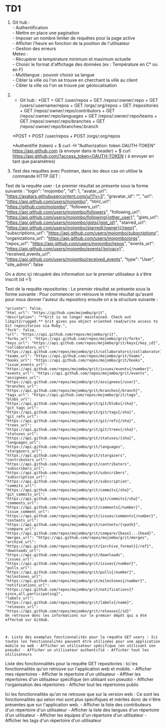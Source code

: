 # TD1
1. Git hub :                                                       
        - Authentification                                   
        - Mettre en place une pagination                                
        - Imposer un nombre limiter de requêtes pour la page active                 
        - Afficher l'heure en fonction de la position de l'utilisateur                   
        - Gestion des erreurs                     
Meteo :                                                                          
        - Récupérer la température minimum et maximum actuelle                       
        - Choisir le format d'affichage des données (ex : Température en C° ou en F)               
        - Multilangue : pouvoir choisir sa langue                                 
        - Cibler la ville où l'on se trouve en cherchant la ville au client                        
        - Cibler la ville où l'on se trouve par géolocalisation                        
        
2. - Git hub : *GET + GET /user/repos + GET /repos/:owner/:repo + GET /users/:username/repos + GET /orgs/:org/repos + GET /repositories + GET /repos/:owner/:repo/contributors + GET /repos/:owner/:repo/languages + GET /repos/:owner/:repo/teams + GET /repos/:owner/:repo/branches + GET /repos/:owner/:repo/branches/:branch

    *POST
        + POST /user/repos
        + POST /orgs/:org/repos

    *Authentifié (token)
        + $ curl -H "Authorization: token OAUTH-TOKEN" https://api.github.com (à envoyer dans le header)
        + $ curl https://api.github.com/?access_token=OAUTH-TOKEN ( à envoyer en tant que paramètres)
3. Test des requêtes avec Postman, dans les deux cas on utilise la commande HTTP GET :

Test de la requête user : Le premier résultat se présente sous la forme suivante : 
    "login": "mojombo",
    "id": 1,
    "avatar_url": "https://avatars.githubusercontent.com/u/1?v=3",
    "gravatar_id": "",
    "url": "https://api.github.com/users/mojombo",
    "html_url": "https://github.com/mojombo",
    "followers_url": "https://api.github.com/users/mojombo/followers",
    "following_url": "https://api.github.com/users/mojombo/following{/other_user}",
    "gists_url": "https://api.github.com/users/mojombo/gists{/gist_id}",
    "starred_url": "https://api.github.com/users/mojombo/starred{/owner}{/repo}",
    "subscriptions_url": "https://api.github.com/users/mojombo/subscriptions",
    "organizations_url": "https://api.github.com/users/mojombo/orgs",
    "repos_url": "https://api.github.com/users/mojombo/repos",
    "events_url": "https://api.github.com/users/mojombo/events{/privacy}",
    "received_events_url": "https://api.github.com/users/mojombo/received_events",
    "type": "User",
    "site_admin": false

On a donc içi récupéré des information sur le premier utilisateur à s'être inscrit (id =1)

Test de la requête repositories : Le premier résultat se présente sous la forme suivante : 
    Pour commencer on retrouve le même résultat qu'avant pour nous donner l'auteur du repository ensuite on a la structure suivante : 

    "private": false,
    "html_url": "https://github.com/mojombo/grit",
    "description": "**Grit is no longer maintained. Check out libgit2/rugged.** Grit gives you object oriented read/write access to Git repositories via Ruby.",
    "fork": false,
    "url": "https://api.github.com/repos/mojombo/grit",
    "forks_url": "https://api.github.com/repos/mojombo/grit/forks",
    "keys_url": "https://api.github.com/repos/mojombo/grit/keys{/key_id}",
    "collaborators_url": "https://api.github.com/repos/mojombo/grit/collaborators{/collaborator}",
    "teams_url": "https://api.github.com/repos/mojombo/grit/teams",
    "hooks_url": "https://api.github.com/repos/mojombo/grit/hooks",
    "issue_events_url": "https://api.github.com/repos/mojombo/grit/issues/events{/number}",
    "events_url": "https://api.github.com/repos/mojombo/grit/events",
    "assignees_url": "https://api.github.com/repos/mojombo/grit/assignees{/user}",
    "branches_url": "https://api.github.com/repos/mojombo/grit/branches{/branch}",
    "tags_url": "https://api.github.com/repos/mojombo/grit/tags",
    "blobs_url": "https://api.github.com/repos/mojombo/grit/git/blobs{/sha}",
    "git_tags_url": "https://api.github.com/repos/mojombo/grit/git/tags{/sha}",
    "git_refs_url": "https://api.github.com/repos/mojombo/grit/git/refs{/sha}",
    "trees_url": "https://api.github.com/repos/mojombo/grit/git/trees{/sha}",
    "statuses_url": "https://api.github.com/repos/mojombo/grit/statuses/{sha}",
    "languages_url": "https://api.github.com/repos/mojombo/grit/languages",
    "stargazers_url": "https://api.github.com/repos/mojombo/grit/stargazers",
    "contributors_url": "https://api.github.com/repos/mojombo/grit/contributors",
    "subscribers_url": "https://api.github.com/repos/mojombo/grit/subscribers",
    "subscription_url": "https://api.github.com/repos/mojombo/grit/subscription",
    "commits_url": "https://api.github.com/repos/mojombo/grit/commits{/sha}",
    "git_commits_url": "https://api.github.com/repos/mojombo/grit/git/commits{/sha}",
    "comments_url": "https://api.github.com/repos/mojombo/grit/comments{/number}",
    "issue_comment_url": "https://api.github.com/repos/mojombo/grit/issues/comments{/number}",
    "contents_url": "https://api.github.com/repos/mojombo/grit/contents/{+path}",
    "compare_url": "https://api.github.com/repos/mojombo/grit/compare/{base}...{head}",
    "merges_url": "https://api.github.com/repos/mojombo/grit/merges",
    "archive_url": "https://api.github.com/repos/mojombo/grit/{archive_format}{/ref}",
    "downloads_url": "https://api.github.com/repos/mojombo/grit/downloads",
    "issues_url": "https://api.github.com/repos/mojombo/grit/issues{/number}",
    "pulls_url": "https://api.github.com/repos/mojombo/grit/pulls{/number}",
    "milestones_url": "https://api.github.com/repos/mojombo/grit/milestones{/number}",
    "notifications_url": "https://api.github.com/repos/mojombo/grit/notifications{?since,all,participating}",
    "labels_url": "https://api.github.com/repos/mojombo/grit/labels{/name}",
    "releases_url": "https://api.github.com/repos/mojombo/grit/releases{/id}"
    On retrouve donc les informations sur le premier dépôt qui a été effectué sur GitHub.
    
    
    
    4. Liste des exemples fonctionnalités pour la requête GET users : Ici toutes les fonctionnalités peuvent être utilisées pour une application mobile ou web - Afficher un utilisateur spécifique (en utilisant son pseudo) - Afficher un utilisateur authentifié - Afficher tout les utilisateurs

Liste des fonctionnalités pour la requête GET repositories : Ici les fonctionnalités qu'on retrouve sur l'application web et mobile.
    - Afficher mes répertoires
    - Afficher le répertoire d'un utilisateur
    - Affiher les répertoires d'un utilisateur spécifique (en utilisant son pseudo)
    - Afficher l'organisation des répertoires
    - Afficher tout les répertoires public

Ici les fonctionnalités qu'on ne retrouve que sur la version web : Ce sont les fonctionnalités qui selon moi sont plus spécifiques et mérites donc de n'être présentes que sur l'application web. 
    - Afficher la liste des contributeurs d'un répertoire d'un utilisateur
    - Afficher la liste des langues d'un répertoire d'un utilisateur
    - Afficher les équipes d'un répertoire d'un utilisateur
    - Afficher les tags d'un répertoire d'un utilisateur
